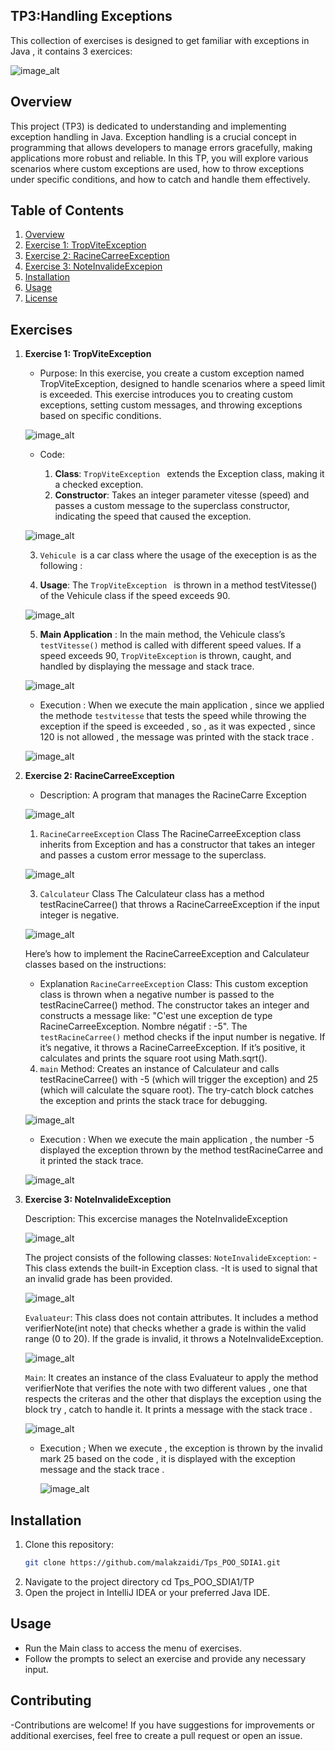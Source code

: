 ## TP3:Handling Exceptions 

This collection of exercises is designed to get familiar with exceptions in Java , it contains 3 exercices:

![image_alt](https://github.com/malakzaidi/Tps_POO_SDIA1/blob/main/src/Tp3/screenshots/image_2024-11-04_104658881.png)



## Overview
This project (TP3) is dedicated to understanding and implementing exception handling in Java. Exception handling is a crucial concept in programming that allows developers to manage errors gracefully, making applications more robust and reliable. In this TP, you will explore various scenarios where custom exceptions are used, how to throw exceptions under specific conditions, and how to catch and handle them effectively.

## Table of Contents

1. [Overview](#overview)
2. [Exercise 1: TropViteException](#exercise-1-Trop_vite_exception)
3. [Exercise 2: RacineCarreeException](#exercise-2-racine_carree_exceeption)
4. [Exercise 3: NoteInvalideExcepion](#exercise-3-note_invalide_exception)
7. [Installation](#installation)
8. [Usage](#usage)
9. [License](#license)



 
## Exercises

1. **Exercise 1: TropViteException**
   
   - Purpose: 
     In this exercise, you create a custom exception named TropViteException, designed to handle scenarios where a speed limit is exceeded. This exercise introduces you to creating custom exceptions, setting 
     custom messages, and throwing exceptions based on specific conditions.
     
   ![image_alt](https://github.com/malakzaidi/Tps_POO_SDIA1/blob/main/src/Tp3/screenshots/image_2024-11-04_110140249.png)
  
   - Code:
     
     1. **Class**:
         `TropViteException ` extends the Exception class, making it a checked exception.
     2. **Constructor**: Takes an integer parameter vitesse (speed) and passes a custom message to the superclass constructor, indicating the speed that caused the exception.
         
   ![image_alt](https://github.com/malakzaidi/Tps_POO_SDIA1/blob/main/src/Tp3/screenshots/exception.PNG)
        
     3. `Vehicule `is a car class where the usage of the exeception is as the following :
        
     4. **Usage**: The  `TropViteException ` is thrown in a method testVitesse() of the Vehicule class if the speed exceeds 90.

   ![image_alt](https://github.com/malakzaidi/Tps_POO_SDIA1/blob/main/src/Tp3/screenshots/vehicule.PNG)

     5. **Main Application** :
        In the main method, the Vehicule class’s `testVitesse()` method is called with different speed values.
        If a speed exceeds 90, `TropViteException` is thrown, caught, and handled by displaying the message and stack trace.

   ![image_alt](https://github.com/malakzaidi/Tps_POO_SDIA1/blob/main/src/Tp3/screenshots/mainnn.PNG)
     
    - Execution :
          When we execute the main application , since we applied the methode `testvitesse` that tests the speed while throwing the exception
          if the speed is exceeded , so , as it was expected , since 120 is not allowed , the message was printed with the stack trace .
  
   ![image_alt](https://github.com/malakzaidi/Tps_POO_SDIA1/blob/main/src/Tp3/screenshots/exec1.PNG)
    
    
        
2. **Exercise 2: RacineCarreeException**
   
     - Description: A program that manages the RacineCarre Exception

   ![image_alt](https://github.com/malakzaidi/Tps_POO_SDIA1/blob/main/src/Tp3/screenshots/RacineCarree.PNG)
   
    1. `RacineCarreeException` Class
      The RacineCarreeException class inherits from Exception and has a constructor that takes an integer and passes a custom error message to the superclass.

    ![image_alt](https://github.com/malakzaidi/Tps_POO_SDIA1/blob/main/src/Tp3/screenshots/image_2024-11-04_114301392.png)

    3. `Calculateur` Class
      The Calculateur class has a method testRacineCarree() that throws a RacineCarreeException if the input integer is negative.

    ![image_alt](https://github.com/malakzaidi/Tps_POO_SDIA1/blob/main/src/Tp3/screenshots/calculateur.PNG)
     
    Here’s how to implement the RacineCarreeException and Calculateur classes based on the instructions:

     - Explanation
     `RacineCarreeException` Class: This custom exception class is thrown when a negative number is passed to the testRacineCarree() method.
     The constructor takes an integer and constructs a message like: "C'est une exception de type RacineCarreeException. Nombre négatif : -5".
     The `testRacineCarree()` method checks if the input number is negative.
     If it’s negative, it throws a RacineCarreeException.
     If it’s positive, it calculates and prints the square root using Math.sqrt().
     4. `main` Method:
     Creates an instance of Calculateur and calls testRacineCarree() with -5 (which will trigger the exception) and 25 (which will calculate the square root).
     The try-catch block catches the exception and prints the stack trace for debugging.

    ![image_alt](https://github.com/malakzaidi/Tps_POO_SDIA1/blob/main/src/Tp3/screenshots/mainex2.PNG)
   
      - Execution :
        When we execute the main application , the number -5 displayed the exception thrown by the method testRacineCarree and it printed the stack trace.
        
     ![image_alt](https://github.com/malakzaidi/Tps_POO_SDIA1/blob/main/src/Tp3/screenshots/exec2.PNG)
 
4. **Exercise 3: NoteInvalideException**

    Description: This excercise manages the NoteInvalideException
   
      ![image_alt](https://github.com/malakzaidi/Tps_POO_SDIA1/blob/main/src/Tp3/screenshots/image_2024-11-04_115345062.png)
   
    The project consists of the following classes:
    `NoteInvalideException`:
    -This class extends the built-in Exception class.
    -It is used to signal that an invalid grade has been provided.
   
      ![image_alt](https://github.com/malakzaidi/Tps_POO_SDIA1/blob/main/src/Tp3/screenshots/image_2024-11-04_115715861.png)
   
    `Evaluateur`:
    This class does not contain attributes.
    It includes a method verifierNote(int note) that checks whether a grade is within the valid range (0 to 20).
    If the grade is invalid, it throws a NoteInvalideException.
   
      ![image_alt](https://github.com/malakzaidi/Tps_POO_SDIA1/blob/main/src/Tp3/screenshots/evaaa.PNG)

    `Main`:
     It creates an instance of the class Evaluateur to apply the method verifierNote that verifies the note with two different
     values , one that respects the criteras and the other that displays the exception using the block try , catch to handle it.
     It prints a message with the stack trace .
   
      ![image_alt](https://github.com/malakzaidi/Tps_POO_SDIA1/blob/main/src/Tp3/screenshots/mainex3.PNG)

   - Execution ;
     When we execute , the exception is thrown by the invalid mark 25 based on the code , it is displayed with the exception message and the stack trace .
     
       ![image_alt](https://github.com/malakzaidi/Tps_POO_SDIA1/blob/main/src/Tp3/screenshots/exec3.PNG)

  
## Installation
1. Clone this repository:
   ```bash
   git clone https://github.com/malakzaidi/Tps_POO_SDIA1.git
2. Navigate to the project directory
     cd Tps_POO_SDIA1/TP
3. Open the project in IntelliJ IDEA or your preferred Java IDE.
## Usage
- Run the Main class to access the menu of exercises.
- Follow the prompts to select an exercise and provide any necessary input.
## Contributing
-Contributions are welcome! If you have suggestions for improvements or additional exercises, feel free to create a pull request or open an issue.

